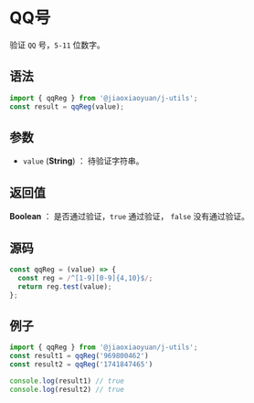 

# QQ号

验证 `QQ` 号，`5-11` 位数字。

## 语法

```js
import { qqReg } from '@jiaoxiaoyuan/j-utils';
const result = qqReg(value);
```

## 参数

- `value` (**String**) ： 待验证字符串。

## 返回值

**Boolean** ： 是否通过验证，`true` 通过验证， `false` 没有通过验证。

## 源码

```js
const qqReg = (value) => {
  const reg = /^[1-9][0-9]{4,10}$/;
  return reg.test(value);
};
```

## 例子

```js
import { qqReg } from '@jiaoxiaoyuan/j-utils';
const result1 = qqReg('969800462')
const result2 = qqReg('1741847465')

console.log(result1) // true
console.log(result2) // true
```
